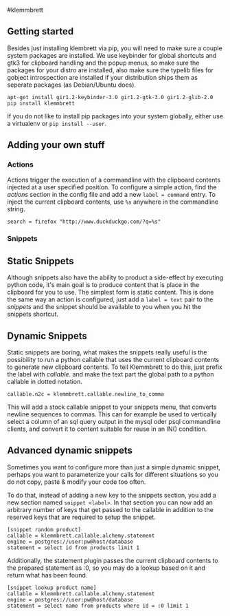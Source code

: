 #klemmbrett

## Getting started

Besides just installing klembrett via pip, you will need to make sure a couple system packages are installed.
We use keybinder for global shortcuts and gtk3 for clipboard handling and the popup menus, so make sure the
packages for your distro are installed, also make sure the typelib files for gobject introspection are installed
if your distribution ships them as seperate packages (as Debian/Ubuntu does).


```
apt-get install gir1.2-keybinder-3.0 gir1.2-gtk-3.0 gir1.2-glib-2.0
pip install klemmbrett
```

If you do not like to install pip packages into your system globally, either use a virtualenv or `pip install --user`.

## Adding your own stuff

### Actions

Actions trigger the execution of a commandline with the clipboard contents injected at a user specified position.
To configure a simple action, find the *actions* section in the config file and add a new ``label = command`` entry.
To inject the current clipboard contents, use ``%s`` anywhere in the commandline string.

```
search = firefox "http://www.duckduckgo.com/?q=%s"
```

### Snippets

## Static Snippets

Although snippets also have the ability to product a side-effect by executing python code, it's main goal is to
produce content that is place in the clipboard for you to use. The simplest form is static content. This is done
the same way an action is configured, just add a ``label = text`` pair to the *snippets* and the snippet should
be available to you when you hit the snippets shortcut.

## Dynamic Snippets

Static snippets are boring, what makes the snippets really useful is the possibility to run a python callable
that uses the current clipboard contents to generate new clipboard contents. To tell Klemmbrett to do this,
just prefix the label with *callable.* and make the text part the global path to a python callable in dotted
notation.

```
callable.n2c = klemmbrett.callable.newline_to_comma
```

This will add a stock callable snippet to your snippets menu, that converts newline sequences to commas.
This can for example be used to vertically select a column of an sql query output in the mysql oder psql
commandline clients, and convert it to content suitable for reuse in an IN() condition.

## Advanced dynamic snippets

Sometimes you want to configure more than just a simple dynamic snippet, perhaps you want to parameterize
your calls for different situations so you do not copy, paste & modify your code too often.

To do that, instead of adding a new key to the snippets section, you add a new section named `snippet <label>`.
In that section you can now add an arbitrary number of keys that get passed to the callable in addition to
the reserved keys that are required to setup the snippet.

```
[snippet random product]
callable = klemmbrett.callable.alchemy.statement
engine = postgres://user:pw@host/database
statement = select id from products limit 1
```

Additionally, the statement plugin passes the current clipboard contents to the prepared statement as :0,
so you may do a lookup based on it and return what has been found.

```
[snippet lookup product name]
callable = klemmbrett.callable.alchemy.statement
engine = postgres://user:pw@host/database
statement = select name from products where id = :0 limit 1
```
